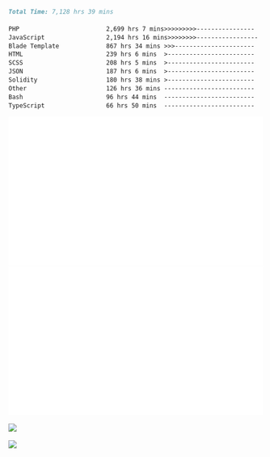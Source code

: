 <!--START_SECTION:waka-->

```markdown
Total Time: 7,128 hrs 39 mins

PHP                        2,699 hrs 7 mins>>>>>>>>>----------------   37.20 %
JavaScript                 2,194 hrs 16 mins>>>>>>>>-----------------   30.24 %
Blade Template             867 hrs 34 mins >>>----------------------   11.96 %
HTML                       239 hrs 6 mins  >------------------------   03.30 %
SCSS                       208 hrs 5 mins  >------------------------   02.87 %
JSON                       187 hrs 6 mins  >------------------------   02.58 %
Solidity                   180 hrs 38 mins >------------------------   02.49 %
Other                      126 hrs 36 mins -------------------------   01.75 %
Bash                       96 hrs 44 mins  -------------------------   01.33 %
TypeScript                 66 hrs 50 mins  -------------------------   00.92 %
```

<!--END_SECTION:waka-->

![](https://raw.githubusercontent.com/DrMaxis/github-stats-transparent/output/generated/overview.svg)
![](https://raw.githubusercontent.com/DrMaxis/github-stats-transparent/output/generated/languages.svg)

![](https://git-readme-stats-drmaxis-projects.vercel.app/api?username=drmaxis&show_icons=true&theme=outrun&count_private=true&show=reviews,discussions_started,discussions_answered,prs_merged,prs_merged_percentage&custom_title=2024%20Github%20Rank)
 
<a href="https://count.getloli.com/"><img src="https://count.getloli.com/get/@:maxis-the-alchemist?theme=rule34"></a>
<!-- https://count.getloli.com/get/@alchemist?theme=rule34 -->
<br>
